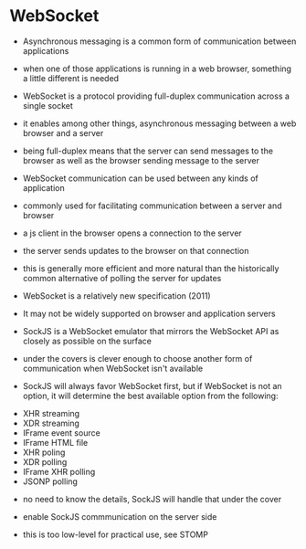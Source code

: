 # WebSocket

- Asynchronous messaging is a common form of communication between applications

- when one of those applications is running in a web browser, something a little different is needed

- WebSocket is a protocol providing full-duplex communication across a single socket

- it enables among other things, asynchronous messaging between a web browser and a server

- being full-duplex means that the server can send messages to the browser as
  well as the browser sending message to the server


- WebSocket communication can be used between any kinds of application
- commonly used for facilitating communication between a server and browser

- a js client in the browser opens a connection to the server
- the server sends updates to the browser on that connection
- this is generally more efficient and more natural than the historically common
  alternative of polling the server for updates

* WebSocket is a relatively new specification (2011)
* It may not be widely supported on browser and application servers

* SockJS is a WebSocket emulator that mirrors the WebSocket API as closely as possible on the surface
* under the covers is clever enough to choose another form of communication when WebSocket isn't available
* SockJS will always favor WebSocket first, but if WebSocket is not an option,
  it will determine the best available option from the following:

- XHR streaming
- XDR streaming
- IFrame event source
- IFrame HTML file
- XHR poling
- XDR polling
- IFrame XHR polling
- JSONP polling

* no need to know the details, SockJS will handle that under the cover

- enable SockJS commmunication on the server side

- this is too low-level for practical use, see STOMP

